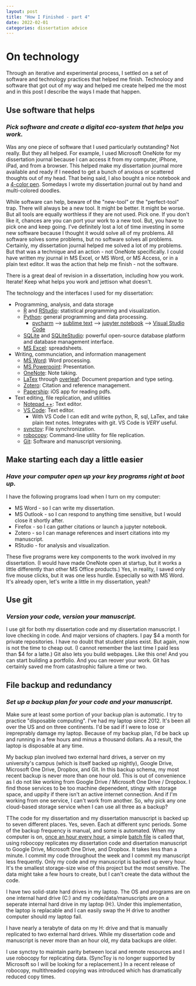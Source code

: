 ```yaml
---
layout: post
title: "How I Finished - part 4"
date: 2022-02-01
categories: dissertation advice
---
```


# On technology
Through an iterative and experimental process, I settled on a set of software and technology practices that helped me finish. Technolocy and software that got out of my way and helped me create helped me the most and in this post I describe the ways I made that happen. 

## Use software that helps
### _Pick software and create a digital eco-system that helps you work._
Was any one piece of software that I used particularly outstanding? Not really. But they all helped. For example, I used Microsoft OneNote for my dissertation journal because I can access it from my computer, iPhone, iPad, and from a browser. This helped make my dissertation journal more available and ready if I needed to get a bunch of anxious or scattered thoughts out of my head. That being said, I also bought a nice notebook and a [4-color pen](https://uni-pens.com/product/jetstream-4and1/). Somedays I wrote my dissertation journal out by hand and multi-colored doodles.

While software can help, beware of the "new-tool" or the "perfect-tool" trap. There will always be a new tool. It might be better. It might be worse. But all tools are equally worthless if they are not used. Pick one. If you don't like it, chances are you can port your work to a new tool. But, you have to pick one and keep going. I've definitely lost a lot of time investing in some new software because I thought it would solve all of my problems. All software solves some problems, but no software solves all problems. Certainly, my dissertation journal helped me solved a lot of my problems. But that was a technique and an action - not OneNote specifically. I could have written my journal in MS Excel, or MS Word, or MS Access, or in a plain text editor. It was the action that help me finish - not the software.

There is a great deal of revision in a dissertation, including how you work. Iterate! Keep what helps you work and jettison what doesn't. 

The technology and the interfaces I used for my dissertation:
- Programming, analysis, and data storage
    - [R](https://cran.r-project.org/) and [RStudio](https://www.rstudio.com/): statistical programming and visualization.
    - [Python](https://www.python.org/): general programming and data processing.
        - [pycharm](https://www.jetbrains.com/pycharm/) --> [sublime text](https://www.sublimetext.com/) --> [jupyter notebook](https://www.anaconda.com/) --> [Visual Studio Code](https://code.visualstudio.com/)
    - [SQLite](https://www.sqlite.org/index.html) and [SQLiteStudio](https://sqlitestudio.pl/): powerful open-source database platform and database management interface.
    - [MS Excel](https://www.microsoft.com/en-us/microsoft-365/excel): spreadsheets.
- Writing, communciation, and information management
    - [MS Word](https://www.microsoft.com/en-us/microsoft-365/word): Word processing.
    - [MS Powerpoint](https://www.microsoft.com/en-us/microsoft-365/powerpoint): Presentation.
    - [OneNote](https://www.microsoft.com/en-us/microsoft-365/onenote/digital-note-taking-app/): Note taking.
    - [LaTex](https://www.latex-project.org/) through [overleaf](https://www.overleaf.com/project): Document prepartion and type seting.
    - [Zotero](https://www.zotero.org/): Citation and reference management.
    - [Papership](https://apps.apple.com/app/papership/id631980748): iOS app for reading pdfs.
- Text editing, file replication, and utilities
    - [Notepad ++](https://notepad-plus-plus.org/downloads/): Text editor. 
    - [VS Code](https://code.visualstudio.com/): Text editor.
        - With VS Code I can edit and write python, R, sql, LaTex, and take plain text notes. Integrates with git. VS Code is *VERY* useful.
    - [synctoy](https://en.wikipedia.org/wiki/SyncToy): File synchronization.
    - [robocopy](https://docs.microsoft.com/en-us/windows-server/administration/windows-commands/robocopy): Command-line utility for file replication.
    - [Git](https://github.com/): Software and manuscript versioning.

## Make starting each day a little easier
### _Have your computer open up your key programs right at boot up._

I have the following programs load when I turn on my computer:
- MS Word - so I can write my dissertation.
- MS Outlook - so I can respond to anything time sensitive, but I would close it shortly after.
- Firefox - so I can gather citations or launch a jupyter notebook.
- Zotero - so I can manage references and insert citations into my manuscript.
- RStudio - for analysis and visualization.

These five programs were key components to the work involved in my dissertation. (I would have made OneNote open at startup, but it works a little differently than other MS Office products.) Yes, in reality, I saved only five mouse clicks, but it was one less hurdle. Especially so with MS Word. It's already open, let's write a little in my dissertation, yeah?

## Use git
### _Version your code, version your manuscript._

I use git for both my dissertation code and my dissertation manuscript. I love checking in code. And major versions of chapters. I pay $4 a month for private repositories. I have no doubt that student plans exist. But again, now is not the time to cheap out. (I cannot remember the last time I paid less than $4 for a latte.) Git also lets you build webpages. Like this one! And you can start building a portfolio. And you can reover your work. Git has certainly saved me from catastrophic failure a time or two. 

## File backup and redundancy
### _Set up a backup plan for your code and your manuscript._

Make sure at least some portion of your backup plan is automatic. I try to practice "disposable computing". I've had my laptop since 2012. It's been all over the US and on three continents. I'd be sad if I were to lose or irepreprably damage my laptop. Because of my backup plan, I'd be back up and running in a few hours and minus a thousand dollars. As a result, the laptop is disposable at any time. 

My backup plan involved two external hard drives, a server on my university's campus (which is itself backed up nightly), Google Drive, Microsoft One Drive, Dropbox, and Git. In this backup schema, my most recent backup is never more than one hour old. This is out of convenience as I do not like working from Google Drive / Microsoft One Drive / Dropbox. I find those services to be too machine depenedent, stingy with storage space, and uppity if there isn't an active internet connection. And if I'm working from one service, I can't work from another. So, why pick any one cloud-based storage service when I can use all three as a backup?

TThe code for my dissertation and my dissertation manuscript is backed up to seven different places. Yes, seven. Each at different sync periods. Some of the backup frequency is manual, and some is automated. When my computer is on, [once an hour every hour](https://docs.microsoft.com/en-us/windows/win32/taskschd/task-scheduler-start-page), a simple [batch file](https://en.wikipedia.org/wiki/Batch_file) is called that, using robocopy replicates my dissertation code and disertation manuscript to Google Drive, Microsoft One Drive, and Dropbox. It takes less than a minute. I commit my code throughout the week and I commit my manuscript less frequently. Only my code and my manuscript is backed up every hour. It's the smallest storage-size wise of this project but the most sensitive. The data might take a few hours to create, but I can't create the data without the code.

I have two solid-state hard drives in my laptop. The OS and programs are on one internal hard drive (C:) and my code/data/manuscripts are on a seperate internal hard drive in my laptop (H:). Under this implementation, the laptop is replacable and I can easily swap the H drive to another computer should my laptop fail. 

I have nearly a terabyte of data on my H: drive and that is manually replicated to two external hard drives. While my dissertation code and manuscript is never more than an hour old, my data backups are older. 

I use synctoy to maintain parity between local and remote resources and I use robocopy for replicating data. (SyncToy is no longer supported by Microsoft so I will be looking for a replacement.) In a recent release of robocopy, multithreaded copying was introduced which has dramatically reduced copy times.